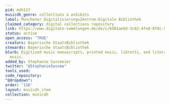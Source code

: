 ```yaml
---
pid: mdh117
musicdh_genre: collections & exhibits
label: Munchener DigitalisierungsZentrum-Digitale Bibliothek
claimed_category: digital collections repository
link: https://www.digitale-sammlungen.de/de/c/6d81ae0d-3c02-4fe8-8f8c-5e7d5b8a2433
status: active
open_access: 'TRUE'
creators: Bayerische StaatsBibliothek
stewards: Bayerische StaatsBibliothek
blurb: Digitized music manuscripts, printed music, libretti, and literature about
  music.
added_by: Stephanie Sussmeier
twitter: "@StephanieSussme"
tools_used: 
code_repository: 
"@dropdown": 
order: '116'
layout: musicdh_item
collection: musicdh
---
```

